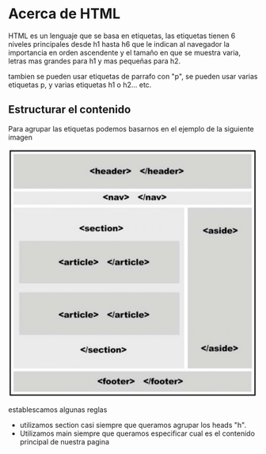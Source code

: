 # Acerca de HTML

HTML es un lenguaje que se basa en etiquetas, las etiquetas tienen 6 niveles principales desde h1 hasta h6 que le indican al navegador la importancia en orden ascendente y el tamaño en que se muestra varia, letras mas grandes para h1 y mas pequeñas para h2.

tambien se pueden usar etiquetas de parrafo con "p", se pueden usar varias etiquetas p, y varias etiquetas h1 o h2... etc.

##  Estructurar el contenido 
Para agrupar las etiquetas podemos basarnos en el ejemplo de la siguiente imagen

![Estructurra de las etiquetas en HTML](img/imagen/estructura_html.jpg)

establescamos algunas reglas 

- utilizamos section casi siempre que queramos agrupar los heads "h".
- Utilizamos main siempre que queramos especificar cual es el contenido principal de nuestra pagina